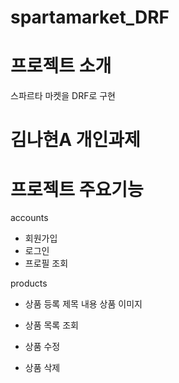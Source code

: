 # spartamarket_DRF


# 프로젝트 소개
스파르타 마켓을 DRF로 구현

# 김나현A 개인과제 

# 프로젝트 주요기능

accounts
- 회원가입
- 로그인
- 프로필 조회



products
- 상품 등록
    제목
    내용
    상품 이미지
- 상품 목록 조회

- 상품 수정
- 상품 삭제

